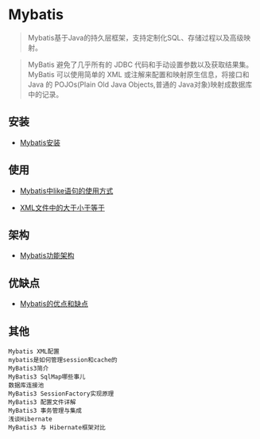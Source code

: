 # Mybatis
> Mybatis基于Java的持久层框架，支持定制化SQL、存储过程以及高级映射。

> MyBatis 避免了几乎所有的 JDBC 代码和手动设置参数以及获取结果集。MyBatis 可以使用简单的 XML 或注解来配置和映射原生信息，将接口和 Java 的 POJOs(Plain Old Java Objects,普通的 Java对象)映射成数据库中的记录。

## 安装

- [Mybatis安装](./mybatis-install.md)

## 使用

- [Mybatis中like语句的使用方式](./mybatis-like.md)

- [XML文件中的大于小于等于](./mybatis-xml.md)

## 架构

- [Mybatis功能架构](./mybatis-architecture.md)

## 优缺点

- [Mybatis的优点和缺点](./mybatis-advantages.md )


## 其他
```text
Mybatis XML配置
mybatis是如何管理session和cache的
MyBatis3简介
MyBatis3 SqlMap哪些事儿
数据库连接池
MyBatis3 SessionFactory实现原理
MyBatis3 配置文件详解
MyBatis3 事务管理与集成
浅谈Hibernate
MyBatis3 与 Hibernate框架对比

```
